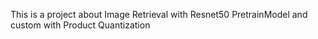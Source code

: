 This is a project about Image Retrieval with Resnet50 PretrainModel and custom with Product Quantization
